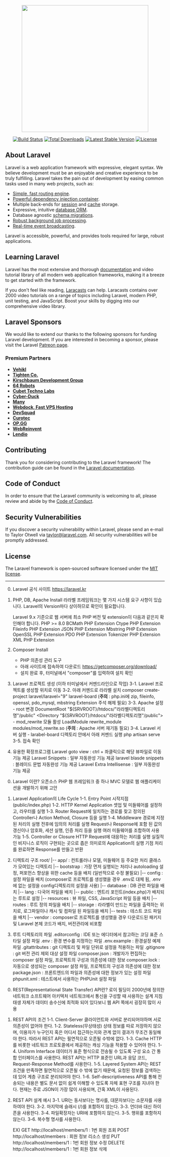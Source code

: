 <p align="center"><a href="https://laravel.com" target="_blank"><img src="https://raw.githubusercontent.com/laravel/art/master/logo-lockup/5%20SVG/2%20CMYK/1%20Full%20Color/laravel-logolockup-cmyk-red.svg" width="400"></a></p>

<p align="center">
<a href="https://travis-ci.org/laravel/framework"><img src="https://travis-ci.org/laravel/framework.svg" alt="Build Status"></a>
<a href="https://packagist.org/packages/laravel/framework"><img src="https://img.shields.io/packagist/dt/laravel/framework" alt="Total Downloads"></a>
<a href="https://packagist.org/packages/laravel/framework"><img src="https://img.shields.io/packagist/v/laravel/framework" alt="Latest Stable Version"></a>
<a href="https://packagist.org/packages/laravel/framework"><img src="https://img.shields.io/packagist/l/laravel/framework" alt="License"></a>
</p>

## About Laravel

Laravel is a web application framework with expressive, elegant syntax. We believe development must be an enjoyable and creative experience to be truly fulfilling. Laravel takes the pain out of development by easing common tasks used in many web projects, such as:

- [Simple, fast routing engine](https://laravel.com/docs/routing).
- [Powerful dependency injection container](https://laravel.com/docs/container).
- Multiple back-ends for [session](https://laravel.com/docs/session) and [cache](https://laravel.com/docs/cache) storage.
- Expressive, intuitive [database ORM](https://laravel.com/docs/eloquent).
- Database agnostic [schema migrations](https://laravel.com/docs/migrations).
- [Robust background job processing](https://laravel.com/docs/queues).
- [Real-time event broadcasting](https://laravel.com/docs/broadcasting).

Laravel is accessible, powerful, and provides tools required for large, robust applications.

## Learning Laravel

Laravel has the most extensive and thorough [documentation](https://laravel.com/docs) and video tutorial library of all modern web application frameworks, making it a breeze to get started with the framework.

If you don't feel like reading, [Laracasts](https://laracasts.com) can help. Laracasts contains over 2000 video tutorials on a range of topics including Laravel, modern PHP, unit testing, and JavaScript. Boost your skills by digging into our comprehensive video library.

## Laravel Sponsors

We would like to extend our thanks to the following sponsors for funding Laravel development. If you are interested in becoming a sponsor, please visit the Laravel [Patreon page](https://patreon.com/taylorotwell).

### Premium Partners

- **[Vehikl](https://vehikl.com/)**
- **[Tighten Co.](https://tighten.co)**
- **[Kirschbaum Development Group](https://kirschbaumdevelopment.com)**
- **[64 Robots](https://64robots.com)**
- **[Cubet Techno Labs](https://cubettech.com)**
- **[Cyber-Duck](https://cyber-duck.co.uk)**
- **[Many](https://www.many.co.uk)**
- **[Webdock, Fast VPS Hosting](https://www.webdock.io/en)**
- **[DevSquad](https://devsquad.com)**
- **[Curotec](https://www.curotec.com/services/technologies/laravel/)**
- **[OP.GG](https://op.gg)**
- **[WebReinvent](https://webreinvent.com/?utm_source=laravel&utm_medium=github&utm_campaign=patreon-sponsors)**
- **[Lendio](https://lendio.com)**

## Contributing

Thank you for considering contributing to the Laravel framework! The contribution guide can be found in the [Laravel documentation](https://laravel.com/docs/contributions).

## Code of Conduct

In order to ensure that the Laravel community is welcoming to all, please review and abide by the [Code of Conduct](https://laravel.com/docs/contributions#code-of-conduct).

## Security Vulnerabilities

If you discover a security vulnerability within Laravel, please send an e-mail to Taylor Otwell via [taylor@laravel.com](mailto:taylor@laravel.com). All security vulnerabilities will be promptly addressed.

## License

The Laravel framework is open-sourced software licensed under the [MIT license](https://opensource.org/licenses/MIT).

------------------------------------------------------------

<!-- 라라벨 인스톨 -->
0. Laravel 공식 사이트
	https://laravel.kr

1. PHP, DB, Apache Install
	라라벨 프레임워크는 몇 가지 시스템 요구 사항이 있습니다.
	Laravel의 Version마다 상이하므로 확인이 필요합니다.

	Laravel 9.x 기준으로 웹 서버에 최소 PHP 버전 및 extension이 다음과 같은지 확인해야 합니다.
		PHP >= 8.0
		BCMath PHP Extension
		Ctype PHP Extension
		Fileinfo PHP Extension
		JSON PHP Extension
		Mbstring PHP Extension
		OpenSSL PHP Extension
		PDO PHP Extension
		Tokenizer PHP Extension
		XML PHP Extension

2. Composer Install
	- PHP 의존성 관리 도구
	- 아래 사이트에 접속하여 다운로드
		https://getcomposer.org/download/
	- 설치 완료 후, 터미널에서 "composer"를 입력하여 설치 확인

3. Laravel 프로젝트 생성 (이하 터미널에서 커멘드라인으로 작업)
	3-1. Laravel 프로젝트를 생성할 위치로 이동
	3-2. 아래 커멘드로 라라벨 설치
		composer create-project laravel/laravel="9" laravel-board
		(**주의** : php.ini에 zip, fileinfo, openssl, pdo_mysql, mbstring Extension 주석 해제 필요)
	3-3. Apache 설정
		- root 변경
			DocumentRoot "${SRVROOT}/htdocs/"라라벨디렉토리명"/public"
			<Directory "${SRVROOT}/htdocs/"라라벨디렉토리명"/public">
		- mod_rewrite 모듈 활성
			LoadModule rewrite_module modules/mod_rewrite.so
		(**주의** : Apache 서버 재기동 필요)
	3-4. Laravel 서버 실행
		- larabel-board 디렉토리 안에서 아래 커멘드 실행
			php artisan serve
	3-5. 접속 확인

4. 유용한 확장프로그램
	Laravel goto view : ctrl + 좌클릭으로 해당 뷰파일로 이동 기능 제공
	Laravel Snippets : 일부 자동완성 기능 제공
	laravel blasde snippets : 블레이드 문법 자동완성 기능 제공
	Laravel Extra Intellisense : 일부 자동완성 기능 제공


<!-- 라라벨 소개 -->
0. Laravel 이란?
	오픈소스 PHP 웹 프레임워크 중 하나
	MVC 모델로 웹 애플리케이션을 개발하기 위해 고안

1. Laravel Application의 Life Cycle
	1-1. Entry Point
		시작지점 (public/index.php)
	1-2. HTTP Kernel
		Application 셋업 및 미들웨어를 설정하고, 라우터를 실행
	1-3. Router
		Request에 일치하는 경로를 찾고 정의된 Controller나 Action Method, Closure 등을 실행
	1-4. Middleware
		경로에 지정된 처리의 실행 전후에 임의의 처리를 실행
		Request나 Response에 포함 된 값의 갱신이나 암호화, 세션 실행, 인증 처리 등을 실행
		여러 미들웨어를 조합하여 사용 가능
	1-5. Controller or Closure
		HTTP Request에 대응하는 처리를 실행
		실질적인 비지니스 로직이 구현되는 곳으로 좁은 의미로의 Application의 실행 기점
		처리를 완료하면 Response를 만들고 반환

2. 디렉토리 구조
root/
	|--	app/ 		: 컨트롤러나 모델, 미들웨어 등 주요한 처리 클래스가 모여있는 디렉토리
	|--	bootstrap	: 가장 먼저 실행되는 처리나 autoloading 설정, 퍼포먼스 향상을 위한 cache 등을 배치 (일반적으로 수정 불필요)
	|--	config		: 설정 파일을 배치 (composer로 프로젝트를 생성했을 경우 .env로 대체 됨, .env에 없는 설정을 config디렉토리의 설정을 사용)
	|--	database	: DB 관련 파일을 배치
	|--	lang		: 다국어 파일을 배치
	|--	public		: 엔트리 포인트(index.php)가 배치되는 루트로 설정
	|--	resources	: 뷰 파일, CSS, JavaScript 파일 등을 배치
	|--	routes		: 루트 정의 파일을 배치
	|--	storage		: 라라벨이 만드는 파일을 출력하는 위치로, 로그파일이나 캐시 및 컴파일 된 파일등을 배치
	|--	tests		: 테스트 코드 파일을 배치
	|--	vendor		: composer로 프로젝트를 생성했을 경우 다운로드된 패키지 및 Laravel 본체 코드가 배치, 버전관리에 비포함

3. 루트 디렉토리의 파일
	.editorconfig	: IDE 또는 에디터에서 참고하는 코딩 표준 스타일 설정 파일
	.env 			: 환경 변수를 지정하는 파일
	.env.example	: 환경설정 예제 파일
	.gitattributes	: git 디렉토리 및 파일 단위로 설정을 적용하는 파일
	.gitignore		: git 버전 관리 제외 대상 설정 파일
	composer.json	: 개발자가 편집하는 composer 설정 파일, 프로젝트의 구성과 의존성에 대한 정보
	composer.lock	: 자동으로 생성되는 composer 설정 파일, 프로젝트의 구성과 의존성에 대한 정보
	package.json	: 프론트엔드의 파일과 의존성에 대한 정보가 있는 설정 파일
	phpunit.xml		: 테스트에서 사용하는 PHPUnit 설정 파일



<!-- RESTFul API -->
0. REST(Representational State Transfer) API란?
	로이 필딩이 2000년에 정의한 네트워크 소프트웨어 아키텍처
	네트워크에서 통신을 구성할 때 사용하는 설계 지침
	태생 자체가 데이터 송수신에 최적화 되어 있다보니 웹 API 쪽에서 굉장히 많이 사용

1. REST API의 조건
	1-1. Client-Server
		클라이언트와 서버로 분리되어야하며 서로 의존성이 없어야 한다.
	1-2. Stateless(무상태성)
		상태 정보를 따로 저장하지 않으며, 이용자가 누구인지 혹은 어디서 접근하는지와 관계 없이 결과가 무조건 동일해야 한다.
		따라서 REST API는 필연적으로 오픈될 수밖에 없다.
	1-3. Cache
		HTTP를 비롯한 네트워크 프로토콜에서 제공하는 캐싱 기능을 적용할 수 있어야 한다.
	1-4. Uniform Interface
		데이터가 표준 형식으로 전송될 수 있도록 구성 요소 간 통합 인터페이스를 사용한다.
		REST API는 HTTP 표준인 URL과 응답 코드, Request-Response Method를 사용한다.
	1-5. Layered System
		API는 REST 조건을 만족하면 필연적으로 오픈될 수 밖에 없기 때문에,
		요청된 정보를 검색하는데 있어 계층 구조로 분리되어야 한다.
	1-6. Self-descriptiveness
		API를 통해 전송되는 내용은 별도 문서 없이 쉽게 이해할 수 있도록 자체 표현 구조를 지녀야 한다.
		현재는 주로 JSON이 가장 많이 사용되며, 간혹 XML이 사용된다.

3. REST API 설계 예시
	3-1. URI는 동사보다는 명사를, 대문자보다는 소문자를 사용하여야 한다.
	3-2. 마지막에 슬래시 (/)를 포함하지 않는다.
	3-3. 언더바 대신 하이픈을 사용한다.
	3-4. 파일확장자는 URI에 포함하지 않는다.
	3-5. 행위를 포함하지 않는다.
	3-6. 복수형 명사를 사용한다.

	EX) GET  	http://localhost/members/1  	:  	1번 회원 조회
		POST 	http://localhost/members		:  	회원 정보 리소스 생성
		PUT  	http://localhost/members/1  	:  	1번 회원 정보 수정
		DELETE 	http://localhost/members/1		: 	1번 회원 정보 삭제